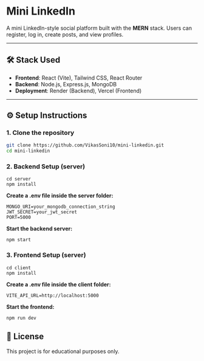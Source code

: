 # Mini LinkedIn

A mini LinkedIn-style social platform built with the **MERN** stack. Users can register, log in, create posts, and view profiles.

---

## 🛠 Stack Used

- **Frontend**: React (Vite), Tailwind CSS, React Router 
- **Backend**: Node.js, Express.js, MongoDB
- **Deployment**: Render (Backend), Vercel (Frontend)

---

## ⚙️ Setup Instructions

### 1. Clone the repository
```bash
git clone https://github.com/VikasSoni10/mini-linkedin.git
cd mini-linkedin
```
### 2. Backend Setup (server)
```
cd server
npm install

```
**Create a .env file inside the server folder:**
```
MONGO_URI=your_mongodb_connection_string
JWT_SECRET=your_jwt_secret
PORT=5000
```
**Start the backend server:**
```
npm start
```

### 3. Frontend Setup (server)
```
cd client
npm install

```
**Create a .env file inside the client folder:**
```
VITE_API_URL=http://localhost:5000
```
**Start the frontend:**
```
npm run dev
```

## 📜 License
This project is for educational purposes only.
